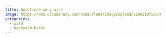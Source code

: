```yaml
---
title: Goldfinch on a wire
image: https://res.cloudinary.com/rama-llama/image/upload/v1605197507/Goldfinch_l9cpy8.jpg
categories:
  - wild
  - backyard-birds
---
```

